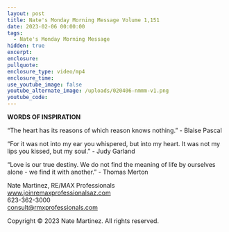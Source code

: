 ```yaml
---
layout: post
title: Nate's Monday Morning Message Volume 1,151
date: 2023-02-06 00:00:00
tags:
  - Nate's Monday Morning Message
hidden: true
excerpt:
enclosure:
pullquote:
enclosure_type: video/mp4
enclosure_time:
use_youtube_image: false
youtube_alternate_image: /uploads/020406-nmmm-v1.png
youtube_code:
---
```

**WORDS OF INSPIRATION**

“The heart has its reasons of which reason knows nothing.” - Blaise Pascal

“For it was not into my ear you whispered, but into my heart. It was not my lips you kissed, but my soul.” - Judy Garland

“Love is our true destiny. We do not find the meaning of life by ourselves alone - we find it with another.” - Thomas Merton

Nate Martinez, RE/MAX Professionals<br>www.joinremaxprofessionalsaz.com<br>623-362-3000<br>consult@rmxprofessionals.com

Copyright © 2023 Nate Martinez. All rights reserved.